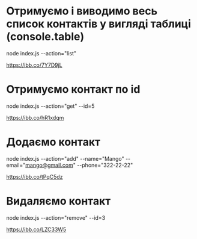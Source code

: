 # Отримуємо і виводимо весь список контактів у вигляді таблиці (console.table)
node index.js --action="list"

https://ibb.co/7Y7D9jL

# Отримуємо контакт по id
node index.js --action="get" --id=5

https://ibb.co/hR1xdqm

# Додаємо контакт
node index.js --action="add" --name="Mango" --email="mango@gmail.com" --phone="322-22-22"

https://ibb.co/tPqC5dz

# Видаляємо контакт
node index.js --action="remove" --id=3

https://ibb.co/LZC33W5
